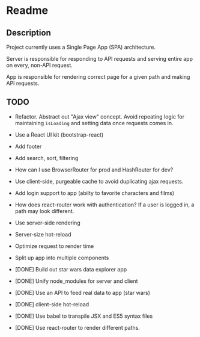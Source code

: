 # Readme

## Description

Project currently uses a Single Page App (SPA) architecture. 

Server is responsible for responding to API requests and serving entire app on every, non-API request. 

App is responsible for rendering correct page for a given path and making API requests.

## TODO

* Refactor. Abstract out "Ajax view" concept. Avoid repeating logic for maintaining `isLoading` and setting data once requests comes in. 

* Use a React UI kit (bootstrap-react)

* Add footer

* Add search, sort, filtering

* How can I use BrowserRouter for prod and HashRouter for dev? 

* Use client-side, purgeable cache to avoid duplicating ajax requests. 

* Add login support to app (abilty to favorite characters and films)

* How does react-router work with authentication? If a user is logged in, a path may look different. 

* Use server-side rendering

* Server-size hot-reload 

* Optimize request to render time

* Split up app into multiple components

* [DONE] Build out star wars data explorer app

* [DONE] Unify node_modules for server and client

* [DONE] Use an API to feed real data to app (star wars)

* [DONE] client-side hot-reload 

* [DONE] Use babel to transpile JSX and ES5 syntax files

* [DONE] Use react-router to render different paths.

